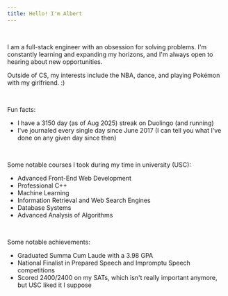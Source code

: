```yaml
---
title: Hello! I'm Albert
---
```


&emsp;&emsp;

I am a full-stack engineer with an obsession for solving problems. I'm constantly learning and expanding my horizons, and I'm always open to hearing about new opportunities.

Outside of CS, my interests include the NBA, dance, and playing Pokémon with my girlfriend. :\)

&nbsp;

Fun facts:

- I have a 3150 day (as of Aug 2025) streak on Duolingo (and running)
- I've journaled every single day since June 2017 (I can tell you what I've done on any given day since then)

&nbsp;

Some notable courses I took during my time in university (USC):

- Advanced Front-End Web Development
- Professional C++
- Machine Learning
- Information Retrieval and Web Search Engines
- Database Systems
- Advanced Analysis of Algorithms

&nbsp;

Some notable achievements:

- Graduated Summa Cum Laude with a 3.98 GPA
- National Finalist in Prepared Speech and Impromptu Speech competitions
- Scored 2400/2400 on my SATs, which isn't really important anymore, but USC liked it I suppose

